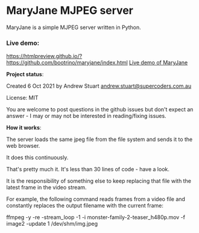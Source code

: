 # MaryJane MJPEG server

MaryJane is a simple MJPEG server written in Python.

### Live demo:

https://htmlpreview.github.io/?https://github.com/bootrino/maryjane/index.html
<a href="https://htmlpreview.github.io/?https://github.com/bootrino/maryjane/index.html">
    Live demo of MaryJane
</a>

**Project status**:

Created 6 Oct 2021 by Andrew Stuart andrew.stuart@supercoders.com.au

License: MIT

You are welcome to post questions in the github issues but don't expect an answer - I may or may not be interested in reading/fixing issues.

**How it works**:

The server loads the same jpeg file from the file system and sends it to the web browser.

It does this continuously.

That's pretty much it.  It's less than 30 lines of code - have a look.

It is the responsibility of something else to keep replacing that file with the latest frame in the video stream.

For example, the following command reads frames from a video file and constantly replaces the output filename with the current frame:

ffmpeg -y -re  -stream_loop -1 -i monster-family-2-teaser_h480p.mov  -f image2 -update 1 /dev/shm/img.jpeg

